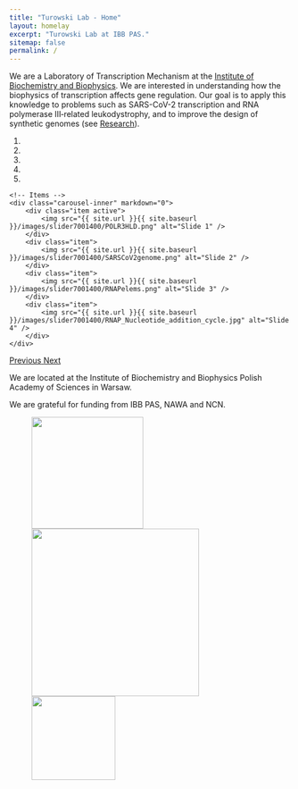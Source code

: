 ```yaml
---
title: "Turowski Lab - Home"
layout: homelay
excerpt: "Turowski Lab at IBB PAS."
sitemap: false
permalink: /
---
```


We are a Laboratory of Transcription Mechanism at the [Institute of Biochemistry and Biophysics](http://www.ibb.edu.pl). We are interested in understanding how the biophysics of transcription affects gene regulation. Our goal is to apply this knowledge to problems such as SARS-CoV-2 transcription and RNA polymerase III‑related leukodystrophy, and to improve the design of synthetic genomes (see [Research](research)).


<div markdown="0" id="carousel" class="carousel slide" data-ride="carousel" data-interval="4000" data-pause="hover" >
    <!-- Menu -->
    <ol class="carousel-indicators">
        <li data-target="#carousel" data-slide-to="0" class="active"></li>
        <li data-target="#carousel" data-slide-to="1"></li>
        <li data-target="#carousel" data-slide-to="2"></li>
        <li data-target="#carousel" data-slide-to="3"></li>
        <li data-target="#carousel" data-slide-to="4"></li>
    </ol>

    <!-- Items -->
    <div class="carousel-inner" markdown="0">
        <div class="item active">
            <img src="{{ site.url }}{{ site.baseurl }}/images/slider7001400/POLR3HLD.png" alt="Slide 1" />
        </div>
        <div class="item">
            <img src="{{ site.url }}{{ site.baseurl }}/images/slider7001400/SARSCoV2genome.png" alt="Slide 2" />
        </div>
        <div class="item">
            <img src="{{ site.url }}{{ site.baseurl }}/images/slider7001400/RNAPelems.png" alt="Slide 3" />
        </div>
        <div class="item">
            <img src="{{ site.url }}{{ site.baseurl }}/images/slider7001400/RNAP_Nucleotide_addition_cycle.jpg" alt="Slide 4" />
        </div>
    </div>
  <a class="left carousel-control" href="#carousel" role="button" data-slide="prev">
    <span class="glyphicon glyphicon-chevron-left" aria-hidden="true"></span>
    <span class="sr-only">Previous</span>
  </a>
  <a class="right carousel-control" href="#carousel" role="button" data-slide="next">
    <span class="glyphicon glyphicon-chevron-right" aria-hidden="true"></span>
    <span class="sr-only">Next</span>
  </a>
</div>


We are located at the Institute of Biochemistry and Biophysics Polish Academy of Sciences in Warsaw.


We are grateful for funding from IBB PAS, NAWA and NCN.

<figure class="fourth">
  <img src="{{ site.url }}{{ site.baseurl }}/images/logopic/Logo_IBB.jpg" style="width: 200px">
  <img src="{{ site.url }}{{ site.baseurl }}/images/logopic/Logo_NAWA.jpg" style="width: 300px">
  <img src="{{ site.url }}{{ site.baseurl }}/images/logopic/Logo_NCN.jpg" style="width: 150px">
</figure>
